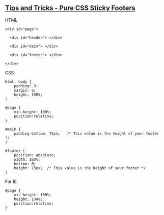 ## [Tips and Tricks - Pure CSS Sticky Footers](http://blog.softlayer.com/2012/tips-and-tricks-pure-css-sticky-footers/)

HTML
	
	<div id="page">
 
      <div id="header"> </div>
 
      <div id="main"> </div>
 
      <div id="footer"> </div>
 
	</div>

CSS

	html, body {
		padding: 0;
		margin: 0;
		height: 100%;
	}

	#page {
		min-height: 100%;
		position:relative;
	}

	#main {
		padding-bottom: 75px;   /* This value is the height of your footer */
	}

	#footer {
		position: absolute;
		width: 100%;
		bottom: 0;
		height: 75px;  /* This value is the height of your footer */
	}

For IE

	#page {
		min-height: 100%;
		height; 100%;
		position:relative;
	}

